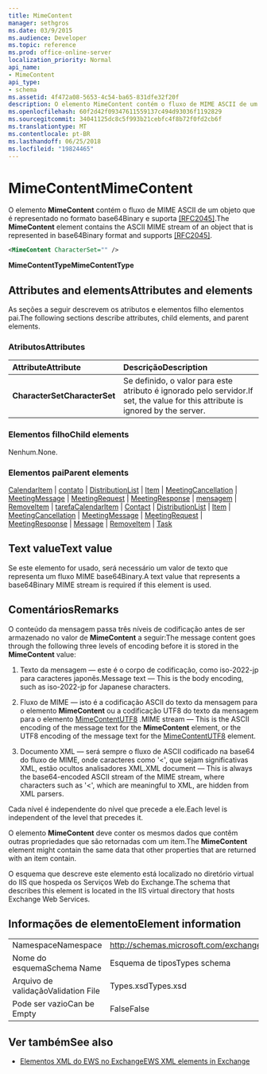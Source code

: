 ```yaml
---
title: MimeContent
manager: sethgros
ms.date: 03/9/2015
ms.audience: Developer
ms.topic: reference
ms.prod: office-online-server
localization_priority: Normal
api_name:
- MimeContent
api_type:
- schema
ms.assetid: 4f472a08-5653-4c54-ba65-831dfe32f20f
description: O elemento MimeContent contém o fluxo de MIME ASCII de um objeto que é representado no formato base64Binary e suporta [RFC2045].
ms.openlocfilehash: 60f2d42f09347611559137c494d93036f1192829
ms.sourcegitcommit: 34041125dc8c5f993b21cebfc4f8b72f0fd2cb6f
ms.translationtype: MT
ms.contentlocale: pt-BR
ms.lasthandoff: 06/25/2018
ms.locfileid: "19824465"
---
```

# <a name="mimecontent"></a><span data-ttu-id="781f4-103">MimeContent</span><span class="sxs-lookup"><span data-stu-id="781f4-103">MimeContent</span></span>

<span data-ttu-id="781f4-104">O elemento **MimeContent** contém o fluxo de MIME ASCII de um objeto que é representado no formato base64Binary e suporta [[RFC2045]](http://www.rfc-editor.org/rfc/rfc2045.txt).</span><span class="sxs-lookup"><span data-stu-id="781f4-104">The **MimeContent** element contains the ASCII MIME stream of an object that is represented in base64Binary format and supports [[RFC2045]](http://www.rfc-editor.org/rfc/rfc2045.txt).</span></span>
  
```xml
<MimeContent CharacterSet="" />
```

 <span data-ttu-id="781f4-105">**MimeContentType**</span><span class="sxs-lookup"><span data-stu-id="781f4-105">**MimeContentType**</span></span>
## <a name="attributes-and-elements"></a><span data-ttu-id="781f4-106">Attributes and elements</span><span class="sxs-lookup"><span data-stu-id="781f4-106">Attributes and elements</span></span>

<span data-ttu-id="781f4-107">As seções a seguir descrevem os atributos e elementos filho elementos pai.</span><span class="sxs-lookup"><span data-stu-id="781f4-107">The following sections describe attributes, child elements, and parent elements.</span></span>
  
### <a name="attributes"></a><span data-ttu-id="781f4-108">Atributos</span><span class="sxs-lookup"><span data-stu-id="781f4-108">Attributes</span></span>

|<span data-ttu-id="781f4-109">**Attribute**</span><span class="sxs-lookup"><span data-stu-id="781f4-109">**Attribute**</span></span>|<span data-ttu-id="781f4-110">**Descrição**</span><span class="sxs-lookup"><span data-stu-id="781f4-110">**Description**</span></span>|
|:-----|:-----|
|<span data-ttu-id="781f4-111">**CharacterSet**</span><span class="sxs-lookup"><span data-stu-id="781f4-111">**CharacterSet**</span></span> <br/> |<span data-ttu-id="781f4-112">Se definido, o valor para este atributo é ignorado pelo servidor.</span><span class="sxs-lookup"><span data-stu-id="781f4-112">If set, the value for this attribute is ignored by the server.</span></span>  <br/> |
   
### <a name="child-elements"></a><span data-ttu-id="781f4-113">Elementos filho</span><span class="sxs-lookup"><span data-stu-id="781f4-113">Child elements</span></span>

<span data-ttu-id="781f4-114">Nenhum.</span><span class="sxs-lookup"><span data-stu-id="781f4-114">None.</span></span>
  
### <a name="parent-elements"></a><span data-ttu-id="781f4-115">Elementos pai</span><span class="sxs-lookup"><span data-stu-id="781f4-115">Parent elements</span></span>

<span data-ttu-id="781f4-116">[CalendarItem](calendaritem.md) | [contato](contact.md) | [DistributionList](distributionlist.md) | [Item](item.md) | [MeetingCancellation](meetingcancellation.md) | [MeetingMessage](meetingmessage.md) | [MeetingRequest](meetingrequest.md)  |  [ MeetingResponse](meetingresponse.md) | [mensagem](message-ex15websvcsotherref.md) | [RemoveItem](removeitem.md) | [tarefa](task.md)</span><span class="sxs-lookup"><span data-stu-id="781f4-116">[CalendarItem](calendaritem.md) | [Contact](contact.md) | [DistributionList](distributionlist.md) | [Item](item.md) | [MeetingCancellation](meetingcancellation.md) | [MeetingMessage](meetingmessage.md) | [MeetingRequest](meetingrequest.md) | [MeetingResponse](meetingresponse.md) | [Message](message-ex15websvcsotherref.md) | [RemoveItem](removeitem.md) | [Task](task.md)</span></span>
  
## <a name="text-value"></a><span data-ttu-id="781f4-117">Text value</span><span class="sxs-lookup"><span data-stu-id="781f4-117">Text value</span></span>

<span data-ttu-id="781f4-118">Se este elemento for usado, será necessário um valor de texto que representa um fluxo MIME base64Binary.</span><span class="sxs-lookup"><span data-stu-id="781f4-118">A text value that represents a base64Binary MIME stream is required if this element is used.</span></span>
  
## <a name="remarks"></a><span data-ttu-id="781f4-119">Comentários</span><span class="sxs-lookup"><span data-stu-id="781f4-119">Remarks</span></span>

<span data-ttu-id="781f4-120">O conteúdo da mensagem passa três níveis de codificação antes de ser armazenado no valor de **MimeContent** a seguir:</span><span class="sxs-lookup"><span data-stu-id="781f4-120">The message content goes through the following three levels of encoding before it is stored in the **MimeContent** value:</span></span> 
  
1. <span data-ttu-id="781f4-121">Texto da mensagem — este é o corpo de codificação, como iso-2022-jp para caracteres japonês.</span><span class="sxs-lookup"><span data-stu-id="781f4-121">Message text — This is the body encoding, such as iso-2022-jp for Japanese characters.</span></span>
    
2. <span data-ttu-id="781f4-122">Fluxo de MIME — isto é a codificação ASCII do texto da mensagem para o elemento **MimeContent** ou a codificação UTF8 do texto da mensagem para o elemento [MimeContentUTF8](mimecontentutf8.md) .</span><span class="sxs-lookup"><span data-stu-id="781f4-122">MIME stream — This is the ASCII encoding of the message text for the **MimeContent** element, or the UTF8 encoding of the message text for the [MimeContentUTF8](mimecontentutf8.md) element.</span></span> 
    
3. <span data-ttu-id="781f4-123">Documento XML — será sempre o fluxo de ASCII codificado na base64 do fluxo de MIME, onde caracteres como '\<', que sejam significativas XML, estão ocultos analisadores XML.</span><span class="sxs-lookup"><span data-stu-id="781f4-123">XML document — This is always the base64-encoded ASCII stream of the MIME stream, where characters such as '\<', which are meaningful to XML, are hidden from XML parsers.</span></span>
    
<span data-ttu-id="781f4-124">Cada nível é independente do nível que precede a ele.</span><span class="sxs-lookup"><span data-stu-id="781f4-124">Each level is independent of the level that precedes it.</span></span>
  
<span data-ttu-id="781f4-125">O elemento **MimeContent** deve conter os mesmos dados que contêm outras propriedades que são retornadas com um item.</span><span class="sxs-lookup"><span data-stu-id="781f4-125">The **MimeContent** element might contain the same data that other properties that are returned with an item contain.</span></span> 
  
<span data-ttu-id="781f4-126">O esquema que descreve este elemento está localizado no diretório virtual do IIS que hospeda os Serviços Web do Exchange.</span><span class="sxs-lookup"><span data-stu-id="781f4-126">The schema that describes this element is located in the IIS virtual directory that hosts Exchange Web Services.</span></span>
  
## <a name="element-information"></a><span data-ttu-id="781f4-127">Informações de elemento</span><span class="sxs-lookup"><span data-stu-id="781f4-127">Element information</span></span>

|||
|:-----|:-----|
|<span data-ttu-id="781f4-128">Namespace</span><span class="sxs-lookup"><span data-stu-id="781f4-128">Namespace</span></span>  <br/> |http://schemas.microsoft.com/exchange/services/2006/types  <br/> |
|<span data-ttu-id="781f4-129">Nome do esquema</span><span class="sxs-lookup"><span data-stu-id="781f4-129">Schema Name</span></span>  <br/> |<span data-ttu-id="781f4-130">Esquema de tipos</span><span class="sxs-lookup"><span data-stu-id="781f4-130">Types schema</span></span>  <br/> |
|<span data-ttu-id="781f4-131">Arquivo de validação</span><span class="sxs-lookup"><span data-stu-id="781f4-131">Validation File</span></span>  <br/> |<span data-ttu-id="781f4-132">Types.xsd</span><span class="sxs-lookup"><span data-stu-id="781f4-132">Types.xsd</span></span>  <br/> |
|<span data-ttu-id="781f4-133">Pode ser vazio</span><span class="sxs-lookup"><span data-stu-id="781f4-133">Can be Empty</span></span>  <br/> |<span data-ttu-id="781f4-134">False</span><span class="sxs-lookup"><span data-stu-id="781f4-134">False</span></span>  <br/> |
   
## <a name="see-also"></a><span data-ttu-id="781f4-135">Ver também</span><span class="sxs-lookup"><span data-stu-id="781f4-135">See also</span></span>



- [<span data-ttu-id="781f4-136">Elementos XML do EWS no Exchange</span><span class="sxs-lookup"><span data-stu-id="781f4-136">EWS XML elements in Exchange</span></span>](ews-xml-elements-in-exchange.md)

